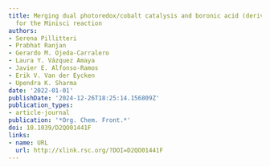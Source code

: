 ```yaml
---
title: Merging dual photoredox/cobalt catalysis and boronic acid (derivatives) activation
  for the Minisci reaction
authors:
- Serena Pillitteri
- Prabhat Ranjan
- Gerardo M. Ojeda-Carralero
- Laura Y. Vázquez Amaya
- Javier E. Alfonso-Ramos
- Erik V. Van der Eycken
- Upendra K. Sharma
date: '2022-01-01'
publishDate: '2024-12-26T18:25:14.156809Z'
publication_types:
- article-journal
publication: '*Org. Chem. Front.*'
doi: 10.1039/D2QO01441F
links:
- name: URL
  url: http://xlink.rsc.org/?DOI=D2QO01441F
---
```

